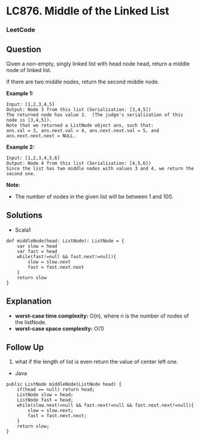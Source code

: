 # LC876. Middle of the Linked List

### LeetCode

## Question

Given a non-empty, singly linked list with head node head, return a middle node of linked list.

If there are two middle nodes, return the second middle node.

**Example 1:**
```
Input: [1,2,3,4,5]
Output: Node 3 from this list (Serialization: [3,4,5])
The returned node has value 3.  (The judge's serialization of this node is [3,4,5]).
Note that we returned a ListNode object ans, such that:
ans.val = 3, ans.next.val = 4, ans.next.next.val = 5, and ans.next.next.next = NULL.
```

**Example 2:**
```
Input: [1,2,3,4,5,6]
Output: Node 4 from this list (Serialization: [4,5,6])
Since the list has two middle nodes with values 3 and 4, we return the second one.
```

**Note:**

* The number of nodes in the given list will be between 1 and 100.

## Solutions

* Scala1
```
def middleNode(head: ListNode): ListNode = {
    var slow = head
    var fast = head
    while(fast!=null && fast.next!=null){
        slow = slow.next
        fast = fast.next.next
    }
    return slow
}
```

## Explanation

* **worst-case time complexity:** O(n), where n is the number of nodes of the listNode.
* **worst-case space complexity:** O(1)

## Follow Up

1. what if the length of list is  even return the value of center left one.

* Java
```
public ListNode middleNode(ListNode head) {
    if(head == null) return head;
    ListNode slow = head;
    ListNode fast = head;
    while(slow.next!=null && fast.next!=null && fast.next.next!=null){
        slow = slow.next;
        fast = fast.next.next;
    }
    return slow;
}
```
